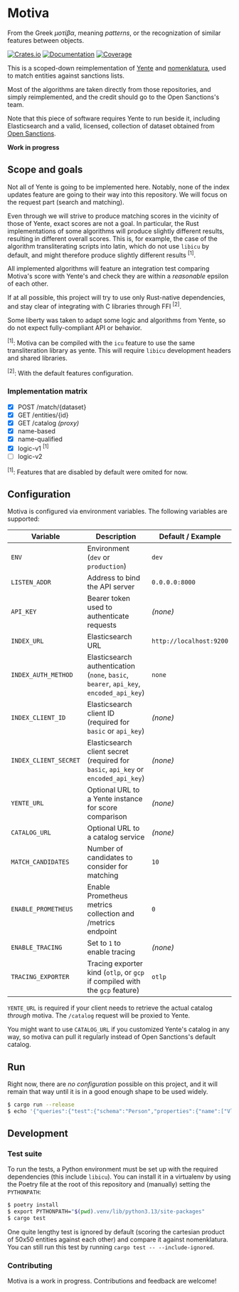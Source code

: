# Motiva

From the Greek _μοτίβα_, meaning _patterns_, or the recognization of similar features between objects.

[![Crates.io](https://img.shields.io/crates/v/libmotiva)](https://crates.io/crates/libmotiva)
[![Documentation](https://docs.rs/libmotiva/badge.svg)](https://docs.rs/libmotiva)
[![Coverage](https://codecov.io/gh/apognu/motiva/graph/badge.svg?token=YVR2HP5E2U)](https://codecov.io/gh/apognu/motiva)

This is a scoped-down reimplementation of [Yente](https://github.com/opensanctions/yente) and [nomenklatura](https://github.com/opensanctions/nomenklatura), used to match entities against sanctions lists.

Most of the algorithms are taken directly from those repositories, and simply reimplemented, and the credit should go to the Open Sanctions's team.

Note that this piece of software requires Yente to run beside it, including Elasticsearch and a valid, licensed, collection of dataset obtained from [Open Sanctions](https://www.opensanctions.org/licensing/).

**Work in progress**

## Scope and goals

Not all of Yente is going to be implemented here. Notably, none of the index updates feature are going to their way into this repository. We will focus on the request part (search and matching).

Even through we will strive to produce matching scores in the vicinity of those of Yente, exact scores are not a goal. In particular, the Rust implementations of some algorithms will produce slightly different results, resulting in different overall scores. This is, for example, the case of the algorithm transliterating scripts into latin, which do not use `libicu` by default, and might therefore produce slightly different results <sup>[1]</sup>.

All implemented algorithms will feature an integration test comparing Motiva's score with Yente's and check they are within a _reasonable_ epsilon of each other.

If at all possible, this project will try to use only Rust-native dependencies, and stay clear of integrating with C libraries through FFI <sup>[2]</sup>.

Some liberty was taken to adapt some logic and algorithms from Yente, so do not expect fully-compliant API or behavior.

<sup>[1]</sup>: Motiva can be compiled with the `icu` feature to use the same transliteration library as yente. This will require `libicu` development headers and shared libraries.

<sup>[2]</sup>: With the default features configuration.

### Implementation matrix

- [x] POST /match/{dataset}
- [x] GET /entities/{id}
- [x] GET /catalog _(proxy)_
- [x] name-based
- [x] name-qualified
- [x] logic-v1 <sup>[1]</sup>
- [ ] logic-v2

<sup>[1]</sup>: Features that are disabled by default were omited for now.

## Configuration

Motiva is configured via environment variables. The following variables are supported:

| Variable              | Description                                                                            | Default / Example       |
| --------------------- | -------------------------------------------------------------------------------------- | ----------------------- |
| `ENV`                 | Environment (`dev` or `production`)                                                    | `dev`                   |
| `LISTEN_ADDR`         | Address to bind the API server                                                         | `0.0.0.0:8000`          |
| `API_KEY`             | Bearer token used to authenticate requests                                             | _(none)_                |
| `INDEX_URL`           | Elasticsearch URL                                                                      | `http://localhost:9200` |
| `INDEX_AUTH_METHOD`   | Elasticsearch authentication (`none`, `basic`, `bearer`, `api_key`, `encoded_api_key`) | `none`                  |
| `INDEX_CLIENT_ID`     | Elasticsearch client ID (required for `basic` or `api_key`)                            | _(none)_                |
| `INDEX_CLIENT_SECRET` | Elasticsearch client secret (required for `basic`, `api_key` or `encoded_api_key`)     | _(none)_                |
| `YENTE_URL`           | Optional URL to a Yente instance for score comparison                                  | _(none)_                |
| `CATALOG_URL`         | Optional URL to a catalog service                                                      | _(none)_                |
| `MATCH_CANDIDATES`    | Number of candidates to consider for matching                                          | `10`                    |
| `ENABLE_PROMETHEUS`   | Enable Prometheus metrics collection and /metrics endpoint                             | `0`                     |
| `ENABLE_TRACING`      | Set to `1` to enable tracing                                                           | _(none)_                |
| `TRACING_EXPORTER`    | Tracing exporter kind (`otlp`, or `gcp` if compiled with the `gcp` feature)            | `otlp`                  |

`YENTE_URL` is required if your client needs to retrieve the actual catalog _through_ motiva. The `/catalog` request will be proxied to Yente.

You might want to use `CATALOG_URL` if you customized Yente's catalog in any way, so motiva can pull it regularly instead of Open Sanctions's default catalog.

## Run

Right now, there are _no configuration_ possible on this project, and it will remain that way until it is in a good enough shape to be used widely.

```sh
$ cargo run --release
$ echo '{"queries":{"test":{"schema":"Person","properties":{"name":["Vladimir Putin"]}}}}' | curl -XPOST 127.0.0.1:8080/match/sanctions -H content-type:application/json -d @-
```

## Development

### Test suite

To run the tests, a Python environment must be set up with the required dependencies (this include `libicu`). You can install it in a virtualenv by using the Poetry file at the root of this repository and (manually) setting the `PYTHONPATH`:

```sh
$ poetry install
$ export PYTHONPATH="$(pwd).venv/lib/python3.13/site-packages"
$ cargo test
```

One quite lengthy test is ignored by default (scoring the cartesian product of 50x50 entities against each other) and compare it against nomenklatura. You can still run this test by running `cargo test -- --include-ignored`.

### Contributing

Motiva is a work in progress. Contributions and feedback are welcome!

